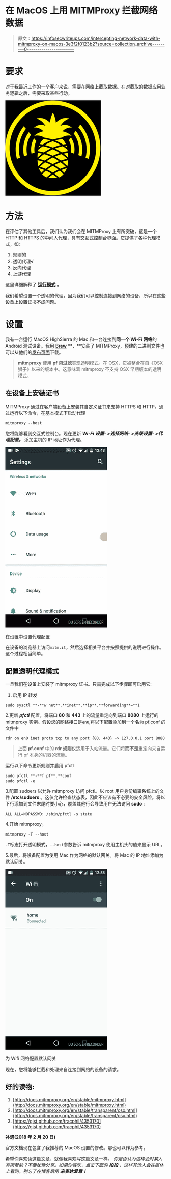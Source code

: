 # 在 MacOS 上用 MITMProxy 拦截网络数据

> 原文：<https://infosecwriteups.com/intercepting-network-data-with-mitmproxy-on-macos-3e3f2f0123b2?source=collection_archive---------0----------------------->

# 要求

对于我最近工作的一个客户来说，需要在网络上截取数据。在对截取的数据应用业务逻辑之后，需要采取某些行动。

![](img/4aa97cd5ae98afb1e15665d40a22e399.png)

# 方法

在评估了其他工具后，我们认为我们会在 MITMProxy 上有所突破，这是一个 HTTP 和 HTTPS 的中间人代理，具有交互式控制台界面。它提供了各种代理模式，如:

1.  规则的
2.  透明代理√
3.  反向代理
4.  上游代理

这里详细解释了 [**运行模式**](http://docs.mitmproxy.org/en/stable/modes.html) **。**

我们希望设置一个透明的代理，因为我们可以控制连接到网络的设备，所以在这些设备上设置证书不成问题。

# 设置

我有一台运行 MacOS HighSierra 的 Mac 和一台连接到**同一个 Wi-Fi 网络**的 Android 测试设备。我用 [**Brew**](https://brew.sh/) **，**安装了 MITMProxy，预建的二进制文件也可以从他们的[发布页面](https://github.com/mitmproxy/mitmproxy/releases)下载。

> **mitmproxy** 使用 **pf 包过滤**实现透明模式。在 OSX，它被整合在自《OSX 狮子》以来的版本中。这意味着 mitmproxy 不支持 OSX 早期版本的透明模式。

## 在设备上安装证书

MITMProxy 通过在客户端设备上安装其自定义证书来支持 HTTPS 和 HTTP。通过运行以下命令，在基本模式下启动代理

```
mitmproxy --host
```

您将能够看到交互式控制台。现在更新 ***Wi-Fi 设置- >选择网络- >高级设置- >代理配置。*** 添加主机的 IP 地址作为代理。

![](img/e6119ac29fae8bb10261c8f2bf05b787.png)

在设置中设置代理配置

在设备的浏览器上访问`mitm.it`，然后选择相关平台并按照提供的说明进行操作。这个过程相当简单。

## 配置透明代理模式

一旦我们在设备上安装了 mitmproxy 证书。只需完成以下步骤即可启用它:

1.  启用 IP 转发

```
sudo sysctl **-**w net**.**inet**.**ip**.**forwarding**=**1
```

2.更新 ***pfctl*** 配置，将端口 **80** 和 **443** 上的流量重定向到端口 **8080** 上运行的 mitmproxy 实例。假设您的网络接口是`en0`,将以下配置添加到一个名为 pf.conf 的文件中

```
rdr on en0 inet proto tcp to any port {80, 443} -> 127.0.0.1 port 8080
```

> 上面 **pf.conf** 中的 **rdr 规则**仅适用于入站流量。它们将**而不是**重定向来自运行 pf 本身的机器的流量。

运行以下命令更新规则并启用 pfctl

```
sudo pfctl **-**f pf**.**conf
sudo pfctl -e
```

3.配置 sudoers 以允许 mitmproxy 访问 pfctl。以 root 用户身份编辑系统上的文件 **/etc/sudoers** 。这仅允许检查状态表，因此不应该有不必要的安全风险。将以下行添加到文件末尾时要小心，覆盖其他行会导致用户无法访问 **sudo** :

```
ALL ALL=NOPASSWD: /sbin/pfctl -s state
```

4.开始 mitmproxy。

```
mitmproxy -T --host
```

`-T`标志打开透明模式，`--host`参数告诉 mitmproxy 使用主机头的值来显示 URL。

5.最后，将设备配置为使用 Mac 作为网络的默认网关。将 Mac 的 IP 地址添加为默认网关。

![](img/434541b6728f3481c318ced9ce47eca0.png)

为 Wifi 网络配置默认网关

现在，您将能够拦截和处理来自连接到网络的设备的请求。

## 好的读物:

1.  [http://docs.mitmproxy.org/en/stable/mitmproxy.html](http://docs.mitmproxy.org/en/stable/mitmproxy.html)
2.  [http://docs.mitmproxy.org/en/stable/transparent/osx.html](http://docs.mitmproxy.org/en/stable/transparent/osx.html)
3.  [https://gist.github.com/tracphil/4353170](https://gist.github.com/tracphil/4353170)

**补遗(2018 年 2 月 20 日)**

官方文档现在包含了我推荐的 MacOS 设置的修改。那也可以作为参考。

希望你喜欢读这篇文章，就像我喜欢写这篇文章一样。
*你是否认为这样会对某人有所帮助？不要犹豫分享。如果你喜欢，点击下面的* ***拍拍*** *，这样其他人会在媒体上看到。别忘了在博客后用* ***来表达爱意！***